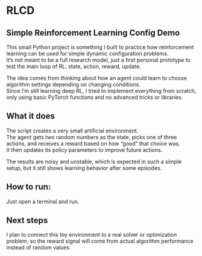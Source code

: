 # RLCD

## Simple Reinforcement Learning Config Demo
This small Python project is something I built to practice how reinforcement learning can be used for simple dynamic configuration problems.  
It’s not meant to be a full research model, just a first personal prototype to test the main loop of RL: state, action, reward, update.

The idea comes from thinking about how an agent could learn to choose algorithm settings depending on changing conditions.  
Since I’m still learning deep RL, I tried to implement everything from scratch, only using basic PyTorch functions and no advanced tricks or libraries.

## What it does
The script creates a very small artificial environment.  
The agent gets two random numbers as the state, picks one of three actions, and receives a reward based on how “good” that choice was.  
It then updates its policy parameters to improve future actions.

The results are noisy and unstable, which is expected in such a simple setup, but it still shows learning behavior after some episodes.

## How to run:
Just open a terminal and run.

## Next steps
I plan to connect this toy environment to a real solver or optimization problem, so the reward signal will come from actual algorithm performance instead of random values.
